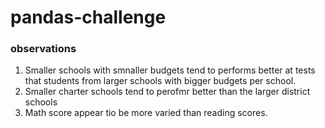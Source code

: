 # pandas-challenge
### observations
1. Smaller schools with smnaller budgets tend to performs better at tests that students from larger schools with bigger budgets per school.
2. Smaller charter schools tend to perofmr better than the larger district schools
3. Math score appear tio be more varied than reading scores.